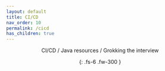 ```yaml
---
layout: default
title: CI/CD
nav_order: 10
permalink: /cicd
has_children: true
---
```

<div align="center" markdown="1">
CI/CD / Java resources / Grokking the interview

{: .fs-6 .fw-300 }
</div>












